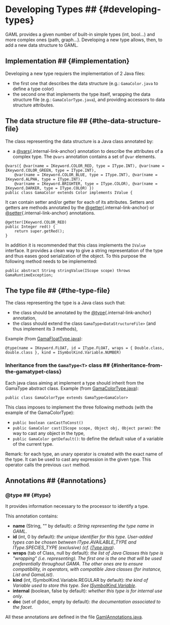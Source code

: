 # Developing Types ## {#developing-types}



GAML provides a given number of built-in simple types (int, bool...) and more complex ones (path, graph...).
Developing a new type allows, then, to add a new data structure to GAML.






## Implementation ## {#implementation}
Developing a new type requiers the implementation of 2 Java files:
  * the first one that describes the data structure (e.g.: `GamaColor.java` to define a type color)
  * the second one that implements the type itself, wrapping the data structure file (e.g.: `GamaColorType.java`), and providing accessors to data structure attributes.

## The data structure file ## {#the-data-structure-file}

The class representing the data structure is a Java class annotated by:
  * a [@vars](wikionly#DevelopingIndexAnnotations#vars){.internal-link-anchor} annotation to describe the attributes of a complex type. The `@vars` annotation contains a set of `@var` elements.
```
@vars({ @var(name = IKeyword.COLOR_RED, type = IType.INT), @var(name = IKeyword.COLOR_GREEN, type = IType.INT),
	@var(name = IKeyword.COLOR_BLUE, type = IType.INT), @var(name = IKeyword.ALPHA, type = IType.INT),
	@var(name = IKeyword.BRIGHTER, type = IType.COLOR), @var(name = IKeyword.DARKER, type = IType.COLOR) })
public class GamaColor extends Color implements IValue {
```

It can contain setter and/or getter for each of its attributes. Setters and getters are methods annotated by the [@getter](wikionly#DevelopingIndexAnnotations#getter){.internal-link-anchor} or [@setter](wikionly#DevelopingIndexAnnotations#setter){.internal-link-anchor} annotations.
```
@getter(IKeyword.COLOR_RED)
public Integer red() {
	return super.getRed();
}
```

In addition it is recommended that this class implements the `IValue` interface. It provides a clean way to give a string representation of the type and thus eases good serialization of the object.
To this purpose the following method needs to be implemented:
```
public abstract String stringValue(IScope scope) throws GamaRuntimeException;
```

## The type file ## {#the-type-file}

The class representing the type is a Java class such that:
  * the class should be annotated by the [@type](wikionly#DevelopingIndexAnnotations#type){.internal-link-anchor} annotation,
  * the class should extend the class `GamaType<DataStructureFile>` (and thus implement its 3 methods),


Example (from [GamaFloatType.java](https://github.com/gama-platform/gama/tree/master/msi.gama.core/src/msi/gaml/types/GamaFloatType.java)):
```
@type(name = IKeyword.FLOAT, id = IType.FLOAT, wraps = { Double.class, double.class }, kind = ISymbolKind.Variable.NUMBER)
```

### Inheritance from the `GamaType<T>` class ## {#inheritance-from-the-gamatypet-class}
Each java class aiming at implement a type should inherit from the GamaType abstract class.
Example (from [GamaColorType.java](https://github.com/gama-platform/gama/tree/master/msi.gama.core/src/msi/gaml/types/GamaColorType.java)):
```
public class GamaColorType extends GamaType<GamaColor>
```

This class imposes to implement the three following methods (with the example of the GamaColorType):
  * `public boolean canCastToConst()`
  * `public GamaColor cast(IScope scope, Object obj, Object param)`: the way to cast any object in the type,
  * `public GamaColor getDefault()`: to define the default value of a variable of the current type.

Remark: for each type, an unary operator is created with the exact name of the type. It can be used to cast any expression in the given type.
This operator calls the previous `cast` method.





## Annotations ## {#annotations}

### @type ## {#type}
It provides information necessary to the processor to identify a type.

This annotation contains:
  * **name** (String, "" by default): _a String representing the type name in GAML_.
  * **id** (int, 0 by default): _the unique identifier for this type. User-added types can be chosen between IType.AVAILABLE\_TYPE and IType.SPECIES\_TYPE (exclusive) (cf. [IType.java](https://github.com/gama-platform/gama/tree/master/msi.gama.core/src/msi/gaml/types/IType.java))_.
  * **wraps** (tab of Class, null by default): _the list of Java Classes this type is "wrapping" (i.e. representing). The first one is the one that will be used preferentially throughout GAMA. The other ones are to ensure compatibility, in operators, with compatible Java classes (for instance, List and GamaList)_.
  * **kind** (int, ISymbolKind.Variable.REGULAR by default): _the kind of Variable used to store this type. See [ISymbolKind.Variable](https://github.com/gama-platform/gama/tree/master/msi.gama.processor/src/msi/gama/precompiler/ISymbolKind.java)_.
  * **internal** (boolean, false by default): _whether this type is for internal use only_.
  * **doc** (set of @doc, empty by default): _the documentation associated to the facet_.

All these annotations are defined in the file [GamlAnnotations.java](https://github.com/gama-platform/gama/tree/master/msi.gama.processor/src/msi/gama/precompiler/GamlAnnotations.java).